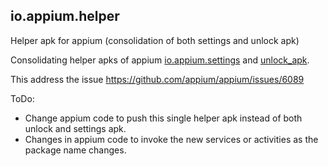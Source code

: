 ## io.appium.helper
Helper apk for appium (consolidation of both settings and unlock apk)

Consolidating helper apks of appium [io.appium.settings](https://github.com/appium/io.appium.settings) and [unlock_apk](https://github.com/appium/unlock_apk).

This address the issue https://github.com/appium/appium/issues/6089

ToDo:
* Change appium code to push this single helper apk instead of both unlock and settings apk.
* Changes in appium code to invoke the new services or activities as the package name changes.
